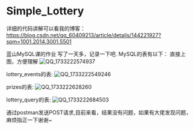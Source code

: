# Simple_Lottery
详细的代码讲解可以看我的博客：https://blog.csdn.net/qq_60409213/article/details/144221927?spm=1001.2014.3001.5501

蓝山MySQL课的作业
写了一天多，记录一下吧.
MySQL的表有以下：
直接上图，方便理解
![QQ_1733222574937](https://github.com/user-attachments/assets/04644e58-7a2a-4092-a3b7-4708f108adc4)

lottery_events的表:
![QQ_1733222549246](https://github.com/user-attachments/assets/c6c8a615-d5a3-4137-a4ca-e083ec89d7d6)

prizes的表:
![QQ_1733222628260](https://github.com/user-attachments/assets/266401d6-fe9c-4a98-90b6-c151cdfadd2e)

lottery_query的表:
![QQ_1733222684503](https://github.com/user-attachments/assets/ee995eca-b896-4045-af33-65008a047069)

通过postman发送POST请求,目前来看，结果没有问题，如果有大佬发现问题，麻烦指正一下谢谢~



